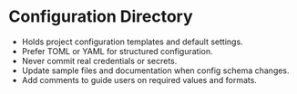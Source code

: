 # Configuration Directory

- Holds project configuration templates and default settings.
- Prefer TOML or YAML for structured configuration.
- Never commit real credentials or secrets.
- Update sample files and documentation when config schema changes.
- Add comments to guide users on required values and formats.
